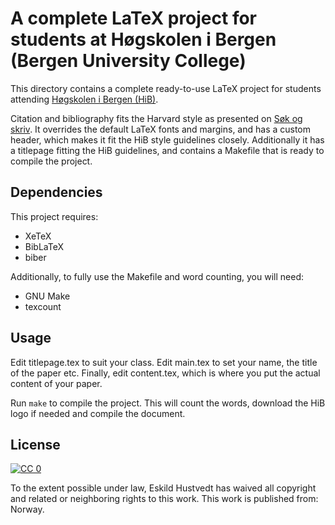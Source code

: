 # A complete LaTeX project for students at Høgskolen i Bergen (Bergen University College)

This directory contains a complete ready-to-use LaTeX project for students
attending [Høgskolen i Bergen (HiB)](http://hib.no).

Citation and bibliography fits the Harvard style as presented on [Søk og
skriv](http://sokogskriv.no/kildebruk-og-referanser/referansestiler/harvard/).
It overrides the default LaTeX fonts and margins, and has a custom header,
which makes it fit the HiB style guidelines closely. Additionally it has a
titlepage fitting the HiB guidelines, and contains a Makefile that is ready to
compile the project.

## Dependencies

This project requires:

- XeTeX
- BibLaTeX
- biber

Additionally, to fully use the Makefile and word counting, you will need:

- GNU Make
- texcount

## Usage

Edit titlepage.tex to suit your class. Edit main.tex to set your name, the
title of the paper etc. Finally, edit content.tex, which is where you put the
actual content of your paper.

Run `make` to compile the project. This will count the words, download the HiB
logo if needed and compile the document.

## License

[![CC 0](http://i.creativecommons.org/p/zero/1.0/88x31.png)](http://creativecommons.org/publicdomain/zero/1.0/)

To the extent possible under law, Eskild Hustvedt has waived all copyright and
related or neighboring rights to this work. This work is published from:
Norway.
